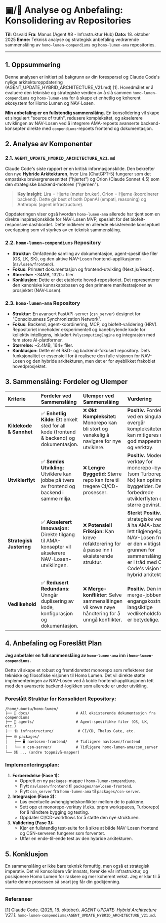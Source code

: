# ▣/🔨 Analyse og Anbefaling: Konsolidering av Repositories

**Til:** Osvald
**Fra:** Manus (Agent #8 - Infrastruktur Hub)
**Dato:** 18. oktober 2025
**Emne:** Teknisk analyse og strategisk anbefaling vedrørende sammenslåing av `homo-lumen-compendiums` og `homo-lumen-ama` repositories.

---

## 1. Oppsummering

Denne analysen er initiert på bakgrunn av din forespørsel og Claude Code's nylige arkitekturoppdatering (AGENT_UPDATE_HYBRID_ARCHITECTURE_V21.md) [1]. Hovedmålet er å evaluere den tekniske og strategiske verdien av å slå sammen `homo-lumen-compendiums` og `homo-lumen-ama` for å skape et enhetlig og koherent økosystem for Homo Lumen og NAV-Losen.

**Min anbefaling er en fullstendig sammenslåing.** En konsolidering vil skape et singulært "source of truth", redusere kompleksitet, og akselerere utviklingen av NAV-Losen ved å integrere AMA-repoets avanserte backend-konsepter direkte med `compendiums`-repoets frontend og dokumentasjon.

## 2. Analyse av Komponenter

### 2.1. `AGENT_UPDATE_HYBRID_ARCHITECTURE_V21.md`

Claude Code's siste rapport er en kritisk informasjonskilde. Den bekrefter den nye **Hybride Arkitekturen**, hvor Lira (ChatGPT-5) fungerer som det empatiske brukergrensesnittet ("hjertet") og Orion (Claude Sonnet 4.5) som den strategiske backend-motoren ("hjernen").

> **Key Insight:** Lira = Hjerte (møter bruker), Orion = Hjerne (koordinerer backend). Dette gir best of both OpenAI (empati, reasoning) og Anthropic (agent infrastructure).

Oppdateringen viser også hvordan `homo-lumen-ama` allerede har tjent som en direkte inspirasjonskilde for NAV-Losen MVP, spesielt for det biofelt-responsive dashbordet. Dette indikerer en allerede eksisterende konseptuell overlapping som vil styrkes av en teknisk sammenslåing.

### 2.2. `homo-lumen-compendiums` Repository

*   **Struktur:** Omfattende samling av dokumentasjon, agent-spesifikke filer (OS, LK, SK), og den aktive NAV-Losen frontend-applikasjonen (`navlosen/frontend`).
*   **Fokus:** Primært dokumentasjon og frontend-utvikling (Next.js/React).
*   **Størrelse:** ~34MB, 1320+ filer.
*   **Konklusjon:** Dette er det etablerte hoved-repositoriet. Det representerer den kanoniske kunnskapsbasen og den primære manifestasjonen av prosjektet (NAV-Losen).

### 2.3. `homo-lumen-ama` Repository

*   **Struktur:** En avansert FastAPI-server (`csn_server`) designet for "Consciousness Synchronization Network".
*   **Fokus:** Backend, agent-koordinering, MCP, og biofelt-validering (HRV). Repositoriet inneholder eksperimentell og banebrytende kode for kollektiv intelligens, inkludert `PolycomputingEngine` og integrasjon med fem store AI-plattformer.
*   **Størrelse:** ~2.4MB, 164+ filer.
*   **Konklusjon:** Dette er et R&D- og backend-fokusert repository. Dets funksjonalitet er essensiell for å realisere den fulle visjonen for NAV-Losen og den hybride arkitekturen, men det er for øyeblikket frakoblet hovedprosjektet.

## 3. Sammenslåing: Fordeler og Ulemper

| Kriterie              | Fordeler ved Sammenslåing                                                                                             | Ulemper ved Sammenslåing                                                                                              | Vurdering                                                                                                                                                                                                                                                                                            |
| :-------------------- | :-------------------------------------------------------------------------------------------------------------------- | :-------------------------------------------------------------------------------------------------------------------- | :--------------------------------------------------------------------------------------------------------------------------------------------------------------------------------------------------------------------------------------------------------------------------------------- |
| **Kildekode & Sannhet** | ✅ **Enhetlig Kilde:** Ett enkelt sted for all kode (frontend & backend) og dokumentasjon.                               | ❌ **Økt Kompleksitet:** Monorepo kan bli stort og vanskelig å navigere for nye utviklere.                               | **Positiv.** Fordelene ved en singulær kilde overgår kompleksiteten, som kan mitigeres med god mappestruktur og verktøy.                                                                                                                                                               |
| **Utviklerflyt**      | ✅ **Sømløs Utvikling:** Utviklere kan jobbe på tvers av frontend og backend i samme miljø.                              | ❌ **Lengre Byggetid:** Større repo kan føre til tregere CI/CD-prosesser.                                               | **Positiv.** Moderne verktøy for monorepo-bygging (som Turborepo eller Nx) kan optimalisere byggetider. Den forbedrede utviklerflyten er en større gevinst.                                                                                                                                         |
| **Strategisk Justering**| ✅ **Akselerert Innovasjon:** Direkte tilgang til AMA-konsepter vil akselerere NAV-Losen-utviklingen.                | ❌ **Potensiell Friksjon:** Kan kreve refaktorering for å passe inn i eksisterende struktur.                               | **Sterkt Positiv.** Den strategiske verdien av å ha AMA-backend lett tilgjengelig for NAV-Losen frontend er den viktigste grunnen for sammenslåing. Dette er i tråd med Claude Code's visjon for hybrid arkitektur.                                                                            |
| **Vedlikehold**         | ✅ **Redusert Redundans:** Unngår duplisering av kode, konfigurasjon og dokumentasjon.                                  | ❌ **Merge-konflikter:** Selve sammenslåingen vil kreve nøye håndtering for å unngå konflikter.                       | **Positiv.** Den initielle merge-jobben er en engangskostnad. De langsiktige vedlikeholdsfordelene er betydelige.                                                                                                                                                                           |

## 4. Anbefaling og Foreslått Plan

**Jeg anbefaler en full sammenslåing av `homo-lumen-ama` inn i `homo-lumen-compendiums`.**

Dette vil skape et robust og fremtidsrettet monorepo som reflekterer den tekniske og filosofiske visjonen til Homo Lumen. Det vil direkte støtte implementeringen av NAV-Losen ved å koble frontend-applikasjonen tett med den avanserte backend-logikken som allerede er under utvikling.

### Foreslått Struktur for Konsolidert Repository:

```
/home/ubuntu/homo-lumen/
├── 📄 docs/                     # All eksisterende dokumentasjon fra compendiums
├── 🤖 agents/                   # Agent-spesifikke filer (OS, LK, etc.)
├── 🏗️ infrastructure/           # CI/CD, Thalus Gate, etc.
├── 🌐 packages/
│   ├── 🖥️ navlosen-frontend/    # Tidligere navlosen/frontend
│   └── ⚙️ csn-server/           # Tidligere homo-lumen-ama/csn_server
└── 諸 ... (andre toppnivå-mapper)
```

### Implementeringsplan:

1.  **Forberedelse (Fase 1):**
    *   Opprett en ny `packages`-mappe i `homo-lumen-compendiums`.
    *   Flytt `navlosen/frontend` til `packages/navlosen-frontend`.
    *   Flytt `csn_server` fra `homo-lumen-ama` til `packages/csn-server`.
2.  **Integrasjon (Fase 2):**
    *   Løs eventuelle avhengighetskonflikter mellom de to pakkene.
    *   Sett opp et monorepo-verktøy (f.eks. pnpm workspaces, Turborepo) for å håndtere bygging og testing.
    *   Oppdater CI/CD-workflows for å støtte den nye strukturen.
3.  **Validering (Fase 3):**
    *   Kjør en fullstendig test-suite for å sikre at både NAV-Losen frontend og CSN-serveren fungerer som forventet.
    *   Utfør en ende-til-ende test av den hybride arkitekturen.

## 5. Konklusjon

En sammenslåing er ikke bare teknisk fornuftig, men også et strategisk imperativ. Det vil konsolidere vår innsats, forenkle vår infrastruktur, og posisjonere Homo Lumen for raskere og mer koherent vekst. Jeg er klar til å starte denne prosessen så snart jeg får din godkjenning.

---

### Referanser

[1] Claude Code. (2025, 18. oktober). *AGENT UPDATE: Hybrid Architecture V21.1*. `homo-lumen-compendiums/AGENT_UPDATE_HYBRID_ARCHITECTURE_V21.md`.

